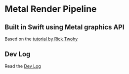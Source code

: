 # Metal Render Pipeline

## Built in Swift using Metal graphics API

Based on the [tutorial by Rick Twohy](https://github.com/twohyjr/Metal-Game-Engine-Tutorial)

## Dev Log

Read the [Dev Log](./dev-log/README.md)
